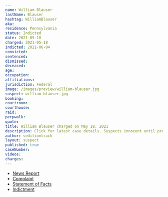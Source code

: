 ```yaml
---
name: William Blauser
lastName: Blauser
hashtag: WilliamBlauser
aka:
residence: Pennsylvania
status: Indicted
date: 2021-05-18
charged: 2021-05-18
indicted: 2021-06-04
convicted:
sentenced:
dismissed:
deceased:
age:
occupation:
affiliations:
jurisdiction: Federal
image: /images/preview/william-blauser.jpg
suspect: william-blauser.jpg
booking:
courtroom:
courthouse:
raid:
perpwalk:
quote:
title: William Blauser charged on May 18, 2021
description: Click for latest case details. Suspects innocent until proven guilty.
author: seditiontrack
layout: suspect
published: true
caseNumber:
videos:
charges:
---
```


- [News Report](https://triblive.com/local/regional/fbi-charges-pair-from-mckean-county-in-capitol-riot/)
- [Complaint](https://www.justice.gov/usao-dc/case-multi-defendant/file/1395356/download)
- [Statement of Facts](https://www.justice.gov/usao-dc/case-multi-defendant/file/1395401/download)
- [Indictment](https://www.justice.gov/usao-dc/case-multi-defendant/file/1404551/download)
